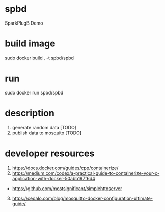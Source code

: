 # spbd
SparkPlugB Demo

# build image
sudo docker build . -t spbd/spbd

# run
sudo docker run spbd/spbd

# description
1. generate random data [TODO]
2. publish data to mosquito [TODO]

# developer resources
1. https://docs.docker.com/guides/cpp/containerize/
2. https://medium.com/codex/a-practical-guide-to-containerize-your-c-application-with-docker-50abb197f6d4
  - https://github.com/mostsignificant/simplehttpserver
3. https://cedalo.com/blog/mosquitto-docker-configuration-ultimate-guide/